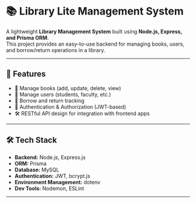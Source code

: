 # 📚 Library Lite Management System  

A lightweight **Library Management System** built using **Node.js, Express, and Prisma ORM**.  
This project provides an easy-to-use backend for managing books, users, and borrow/return operations in a library.  

---

## 🚀 Features  
- 📖 Manage books (add, update, delete, view)  
- 👤 Manage users (students, faculty, etc.)  
- 🔄 Borrow and return tracking   
- 🔐 Authentication & Authorization (JWT-based)  
- 🛠️ RESTful API design for integration with frontend apps  

---

## 🛠️ Tech Stack  
- **Backend:** Node.js, Express.js  
- **ORM:** Prisma  
- **Database:** MySQL
- **Authentication:** JWT, bcrypt.js  
- **Environment Management:** dotenv  
- **Dev Tools:** Nodemon, ESLint

---

